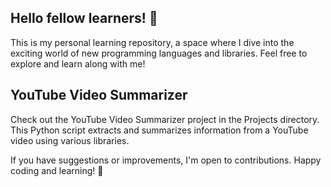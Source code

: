 ## Hello fellow learners! 👋

This is my personal learning repository, a space where I dive into the exciting world of new programming languages and libraries. Feel free to explore and learn along with me!

## YouTube Video Summarizer
Check out the YouTube Video Summarizer project in the Projects directory. This Python script extracts and summarizes information from a YouTube video using various libraries.

If you have suggestions or improvements, I'm open to contributions. Happy coding and learning! 🚀
